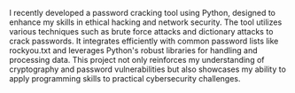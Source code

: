 I recently developed a password cracking tool using Python, designed to enhance my skills in ethical hacking and network security. The tool utilizes various techniques such as brute force attacks and dictionary attacks to crack passwords. It integrates efficiently with common password lists like rockyou.txt and leverages Python's robust libraries for handling and processing data. This project not only reinforces my understanding of cryptography and password vulnerabilities but also showcases my ability to apply programming skills to practical cybersecurity challenges.
